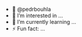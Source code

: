 - 👋 @pedrbouhla
- 👀 I’m interested in ...
- 🌱 I’m currently learning ...
- ⚡ Fun fact: ...

<!---
pedrbouhla/pedrbouhla is a ✨ special ✨ repository because its `README.md` (this file) appears on your GitHub profile.
You can click the Preview link to take a look at your changes.
--->
